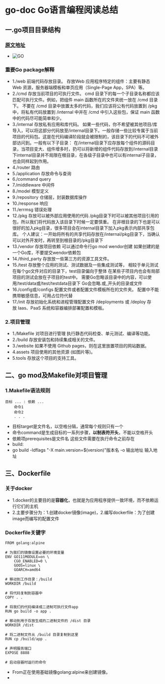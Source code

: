 # go-doc Go语言编程阅读总结
## 一.go项目目录结构
### [原文地址](https://juejin.cn/post/7103440474152632328)
* ![GO](https://p1-juejin.byteimg.com/tos-cn-i-k3u1fbpfcp/bd7b248fc6864f95b191b059133b947b~tplv-k3u1fbpfcp-zoom-in-crop-mark:1512:0:0:0.awebp?)
### 重要Go package解释
* 1./web
前端代码存放目录。
存放Web 应用程序特定的组件：主要有静态 Web 资源，服务器端模板和单页应用（Single-Page App，SPA）等。
* 2./cmd
存放当前项目的可执行文件。
cmd 目录下的每一个子目录名称都应该匹配可执行文件。例如，把组件 main 函数所在的文件夹统一放在 /cmd 目录下。
不要在 /cmd 目录中放置太多的代码，我们应该将公有代码放置到 /pkg 中，将私有代码放置到 /internal 中并在 /cmd 中引入这些包，保证 main 函数中的代码尽可能简单和少。
* 3./internal
存放私有应用和库代码。
如果一些代码，你不希望被其他项目/库导入，可以将这部分代码放至/internal目录下。一般存储一些比较专属于当前项目的代码包。这是在代码编译阶段就会被限制的，该目录下的代码不可被外部访问到。一般有以下子目录：
在/internal目录下应存放每个组件的源码目录，当项目变大、组件增多时，扔可以将新增的组件代码存放到/internal目录下internal目录并不局限在根目录，在各级子目录中也可以有internal子目录，也会同样起到作用。
* 4./router
路由
* 5./application
存放命令与查询
* 6./command
query
* 7./middleware 中间件
* 8./model 模型定义
* 9./repository 仓储层，封装数据库操作
* 10./response 响应
* 11./errmsg 错误处理
* 12./pkg
存放可以被外部应用使用的代码
/pkg目录下时可以被其他项目引用的包，所以我们将代码放入该目录下时候一定要慎重。
在非根目录的下也是可以很好的加入pkg目录，很多项目会在internal目录下加入pkg表示内部共享包库。
个人建议：一开始将所有的共享代码存放在/internal/pkg目录下，当确认可以对外开发时，再转至到根目录的/pkg目录下
* 13./vendor
存放项目依赖
可以通过命令行go mod wendor创建
如果创建的是一个Go库，不要提交wendor依赖包
* 14./third_party
存放放一些第三方的资源工具文件。
* 15./test
存放整个应用的测试、测试数据及一些集成测试等，
相较于单元测试在每个go文件对应的目录下，test目录偏向于整体
在某些子项目内也会有局部项目的测试会放在子项目的test中。
需要Go忽略该目录中的内容，可以使用/test/data或/test/testdata目录下
Go会忽略.或_开头的目录或文件
* 16./config或/configs
配置文件或者配置文件模板所在的文件夹。
配置中不能携带敏感信息，可用占位符代替
* 17./init
存放初始化系统和进程管理配置文件
/deployments 或 /deploy
存放 Iaas、PaaS 系统和容器编排部署配置和模板。
### 2.项目管理
* 1./Makefile
对项目进行管理
执行静态代码检查、单元测试、编译等功能。
* 2./build
存放安装包和持续集成相关的文件。
* 3./website
如果不使用 Github pages，则在这里放置项目的网站数据。
* 4.assets
项目使用的其他资源 (如图片等)。
* 5.tools
存放这个项目的支持工具。
## 二、go mod及Makefile对项目管理
### 1.Makefile语法规则
	目标 ... : 依赖 ...
		命令1
		命令2
		. . .
* 目标target是文件名，以空格分隔，通常每个规则只有一个
* 命令command是生成目标的一系列步骤，**以制表符开头**，不能以空格开头
* 依赖项prerequisites是文件名 这些文件需要在执行命令之前存在
* build: 
*	go build -ldflags "-X main.version=$(version)"版本名 -o 输出地址 输入地址
## 三、Dockerfile
### 关于docker
* 1.docker的主要目的是**容器化**，也就是为应用程序提供一致环境，而不依赖运行它们的主机
* 2.主要步骤分为：1.创建docker镜像(image)，2.编写dockerfile：为了创建image而编写的配置文件
### Dockerfile关键字
```
FROM golang:alpine

# 为我们的镜像设置必要的环境变量
ENV GO111MODULE=on \
    CGO_ENABLED=0 \
    GOOS=linux \
    GOARCH=amd64

# 移动到工作目录：/build
WORKDIR /build

# 将代码复制到容器中
COPY . .

# 将我们的代码编译成二进制可执行文件app
RUN go build -o app .

# 移动到用于存放生成的二进制文件的 /dist 目录
WORKDIR /dist

# 将二进制文件从 /build 目录复制到这里
RUN cp /build/app .

# 声明服务端口
EXPOSE 8888

# 启动容器时运行的命令
```
* From正在使用基础镜像golang:alpine来创建镜像。
* 



